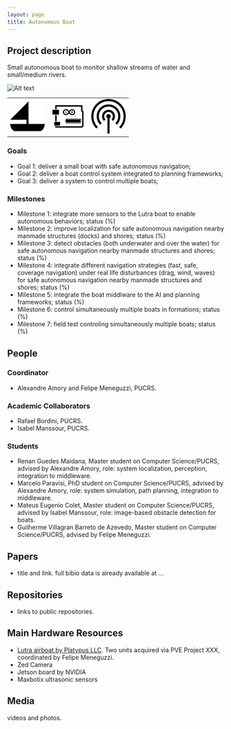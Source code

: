 ```yaml
---
layout: page
title: Autonomous Boat
---
```


## Project description

Small autonomous boat to monitor shallow streams of water and small/medium rivers. 

![Alt text](../images/projects/lutra.png?raw=true "Lutra Airboat")

| | | |
| --- | --- | --- |
| ![small boat](../images/icons/sail-boat.png "small boat") |  ![electronics](../images/icons/electronics.png "electronics") | ![sensors](../images/icons/sensor.png "sensors") |

### Goals

 - Goal 1: deliver a small boat with safe autonomous navigation;
 - Goal 2: deliver a boat control system integrated to planning frameworks;
 - Goal 3: deliver a system to control multiple boats;

### Milestones

 - Milestone 1: integrate more sensors to the Lutra boat to enable autonomous behaviors; status (%)
 - Milestone 2: improve localization for safe autonomous navigation nearby manmade structures (docks) and shores; status (%)
 - Milestone 3: detect obstacles (both underwater and over the water) for safe autonomous navigation nearby manmade structures and shores; status (%)
 - Milestone 4: integrate different navigation strategies (fast, safe, coverage navigation) under real life disturbances (drag, wind, waves) for safe autonomous navigation nearby manmade structures and shores; status (%)
 - Milestone 5: integrate the boat middlware to the AI and planning frameworks; status (%)
 - Milestone 6: control simultaneously multiple boats in formations; status (%)
 - Milestone 7: field test controling simultaneously multiple boats; status (%)

## People

### Coordinator

 - Alexandre Amory and Felipe Meneguzzi, PUCRS.

### Academic Collaborators

 - Rafael Bordini, PUCRS.
 - Isabel Manssour, PUCRS.

### Students

 - Renan Guedes Maidana, Master student on Computer Science/PUCRS, advised by Alexandre Amory, role: system localization, perception, integration to middleware.
 - Marcelo Paravisi, PhD student on Computer Science/PUCRS, advised by Alexandre Amory, role: system simulation, path planning, integration to middleware.
 - Mateus Eugenio Colet, Master student on Computer Science/PUCRS, advised by Isabel Manssour, role: image-based obstacle detection for boats.
 - Guilherme  Villagran Barreto de Azevedo, Master student on Computer Science/PUCRS, advised by Felipe Meneguzzi. 

## Papers

 - title and link. full bibio data is already available at ...

## Repositories

 - links to public repositories.

## Main Hardware Resources

 - [Lutra airboat by Platypus LLC](http://senseplatypus.com/lutra-airboat/). Two units acquired via PVE Project XXX, coordinated by Felipe Meneguzzi.
 - Zed Camera
 - Jetson board by NVIDIA
 - Maxbotix ultrasonic sensors
 

## Media 

videos and photos.

